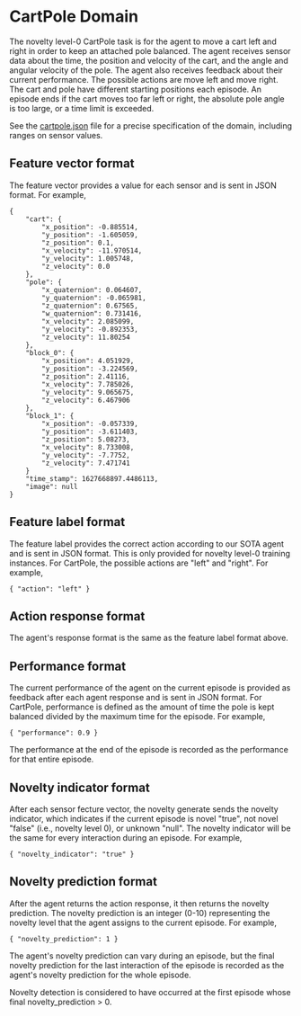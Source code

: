 # CartPole Domain

The novelty level-0 CartPole task is for the agent to move a cart left and
right in order to keep an attached pole balanced. The agent receives sensor
data about the time, the position and velocity of the cart, and the angle and
angular velocity of the pole. The agent also receives feedback about their
current performance. The possible actions are move left and move right. The
cart and pole have different starting positions each episode. An episode ends
if the cart moves too far left or right, the absolute pole angle is too large,
or a time limit is exceeded.

See the [cartpole.json](cartpole.json) file for a precise specification of the
domain, including ranges on sensor values.

## Feature vector format

The feature vector provides a value for each sensor and is sent in JSON format.
For example,

```
{
    "cart": {
        "x_position": -0.885514,
        "y_position": -1.605059,
        "z_position": 0.1,
        "x_velocity": -11.970514,
        "y_velocity": 1.005748,
        "z_velocity": 0.0
    },
    "pole": {
        "x_quaternion": 0.064607,
        "y_quaternion": -0.065981,
        "z_quaternion": 0.67565,
        "w_quaternion": 0.731416,
        "x_velocity": 2.085099,
        "y_velocity": -0.892353,
        "z_velocity": 11.80254
    },
    "block_0": {
        "x_position": 4.051929,
        "y_position": -3.224569,
        "z_position": 2.41116,
        "x_velocity": 7.785026,
        "y_velocity": 9.065675,
        "z_velocity": 6.467906
    },
    "block_1": {
        "x_position": -0.057339,
        "y_position": -3.611403,
        "z_position": 5.08273,
        "x_velocity": 8.733008,
        "y_velocity": -7.7752,
        "z_velocity": 7.471741
    }
    "time_stamp": 1627668897.4486113,
    "image": null
}

```

## Feature label format

The feature label provides the correct action according to our SOTA agent and
is sent in JSON format. This is only provided for novelty level-0 training
instances. For CartPole, the possible actions are "left" and "right". For
example,

```
{ "action": "left" }
```

## Action response format

The agent's response format is the same as the feature label format above.

## Performance format

The current performance of the agent on the current episode is provided as
feedback after each agent response and is sent in JSON format. For CartPole,
performance is defined as the amount of time the pole is kept balanced
divided by the maximum time for the episode. For example,
```
{ "performance": 0.9 }
```

The performance at the end of the episode is recorded as the performance for
that entire episode.

## Novelty indicator format

After each sensor fecture vector, the novelty generate sends the novelty
indicator, which indicates if the current episode is novel "true", not novel
"false" (i.e., novelty level 0), or unknown "null". The novelty indicator will
be the same for every interaction during an episode. For example,

```
{ "novelty_indicator": "true" }
```

## Novelty prediction format

After the agent returns the action response, it then returns the novelty
prediction. The novelty prediction is an integer (0-10) representing the
novelty level that the agent assigns to the current episode. For example,

```
{ "novelty_prediction": 1 }
```

The agent's novelty prediction can vary during an episode, but the final
novelty prediction for the last interaction of the episode is recorded as
the agent's novelty prediction for the whole episode.

Novelty detection is considered to have occurred at the first episode whose
final novelty\_prediction > 0.

